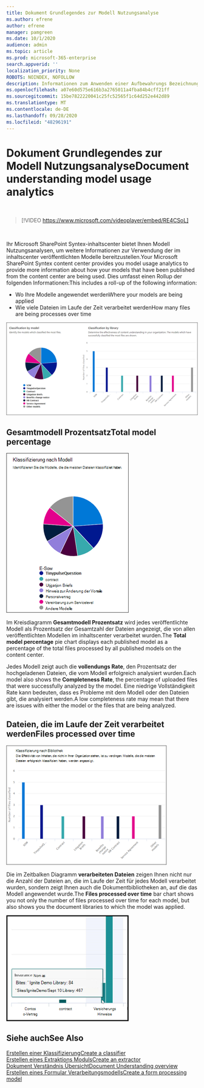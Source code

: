 ```yaml
---
title: Dokument Grundlegendes zur Modell Nutzungsanalyse
ms.author: efrene
author: efrene
manager: pamgreen
ms.date: 10/1/2020
audience: admin
ms.topic: article
ms.prod: microsoft-365-enterprise
search.appverid: ''
localization_priority: None
ROBOTS: NOINDEX, NOFOLLOW
description: Informationen zum Anwenden einer Aufbewahrungs Bezeichnung auf ein Dokument grundlegendes Modell
ms.openlocfilehash: a07e60d575e616b3a2765011a4fba84b4cff21ff
ms.sourcegitcommit: 15be7822220041c25fc52565f1c64d252e442d89
ms.translationtype: MT
ms.contentlocale: de-DE
ms.lasthandoff: 09/28/2020
ms.locfileid: "48296191"
---
```

# <a name="document-understanding-model-usage-analytics"></a><span data-ttu-id="1e7f8-103">Dokument Grundlegendes zur Modell Nutzungsanalyse</span><span class="sxs-lookup"><span data-stu-id="1e7f8-103">Document understanding model usage analytics</span></span>

</br>

> [!VIDEO https://www.microsoft.com/videoplayer/embed/RE4CSoL]

</br>

<span data-ttu-id="1e7f8-104">Ihr Microsoft SharePoint Syntex-inhaltscenter bietet Ihnen Modell Nutzungsanalysen, um weitere Informationen zur Verwendung der im inhaltscenter veröffentlichten Modelle bereitzustellen.</span><span class="sxs-lookup"><span data-stu-id="1e7f8-104">Your Microsoft SharePoint Syntex content center provides you model usage analytics to provide more information about how your models that have been published from the content center are being used.</span></span> <span data-ttu-id="1e7f8-105">Dies umfasst einen Rollup der folgenden Informationen:</span><span class="sxs-lookup"><span data-stu-id="1e7f8-105">This includes a roll-up of the following information:</span></span>

- <span data-ttu-id="1e7f8-106">Wo Ihre Modelle angewendet werden</span><span class="sxs-lookup"><span data-stu-id="1e7f8-106">Where your models are being applied</span></span>
- <span data-ttu-id="1e7f8-107">Wie viele Dateien im Laufe der Zeit verarbeitet werden</span><span class="sxs-lookup"><span data-stu-id="1e7f8-107">How many files are being processes over time</span></span>

 ![Modellanalyse](../media/content-understanding/model-analytics.png) </br>

## <a name="total-model-percentage"></a><span data-ttu-id="1e7f8-109">Gesamtmodell Prozentsatz</span><span class="sxs-lookup"><span data-stu-id="1e7f8-109">Total model percentage</span></span>

   ![Gesamtmodell Prozentsatz](../media/content-understanding/total-model-percentage.png) </br>

<span data-ttu-id="1e7f8-111">Im Kreisdiagramm **Gesamtmodell Prozentsatz** wird jedes veröffentlichte Modell als Prozentsatz der Gesamtzahl der Dateien angezeigt, die von allen veröffentlichten Modellen im inhaltscenter verarbeitet wurden.</span><span class="sxs-lookup"><span data-stu-id="1e7f8-111">The **Total model percentage** pie chart displays each published model as a percentage of the total files processed by all published models on the content center.</span></span>

<span data-ttu-id="1e7f8-112">Jedes Modell zeigt auch die **vollendungs Rate**, den Prozentsatz der hochgeladenen Dateien, die vom Modell erfolgreich analysiert wurden.</span><span class="sxs-lookup"><span data-stu-id="1e7f8-112">Each model also shows the **Completeness Rate**, the percentage of uploaded files that were successfully analyzed by the model.</span></span> <span data-ttu-id="1e7f8-113">Eine niedrige Vollständigkeit Rate kann bedeuten, dass es Probleme mit dem Modell oder den Dateien gibt, die analysiert werden.</span><span class="sxs-lookup"><span data-stu-id="1e7f8-113">A low completeness rate may mean that there are issues with either the model or the files that are being analyzed.</span></span>

## <a name="files-processed-over-time"></a><span data-ttu-id="1e7f8-114">Dateien, die im Laufe der Zeit verarbeitet werden</span><span class="sxs-lookup"><span data-stu-id="1e7f8-114">Files processed over time</span></span>

   ![Verarbeitete Dateien](../media/content-understanding/files-processed-over-time.png) </br>

<span data-ttu-id="1e7f8-116">Die im Zeitbalken Diagramm **verarbeiteten Dateien** zeigen Ihnen nicht nur die Anzahl der Dateien an, die im Laufe der Zeit für jedes Modell verarbeitet wurden, sondern zeigt Ihnen auch die Dokumentbibliotheken an, auf die das Modell angewendet wurde.</span><span class="sxs-lookup"><span data-stu-id="1e7f8-116">The **Files processed over time** bar chart shows you not only the number of files processed over time for each model, but also shows you the document libraries to which the model was applied.</span></span>

   ![Balkendiagramm](../media/content-understanding/bar-chart-models.png) </br>

## <a name="see-also"></a><span data-ttu-id="1e7f8-118">Siehe auch</span><span class="sxs-lookup"><span data-stu-id="1e7f8-118">See Also</span></span>
[<span data-ttu-id="1e7f8-119">Erstellen einer Klassifizierung</span><span class="sxs-lookup"><span data-stu-id="1e7f8-119">Create a classifier</span></span>](create-a-classifier.md)</br>
[<span data-ttu-id="1e7f8-120">Erstellen eines Extraktions Moduls</span><span class="sxs-lookup"><span data-stu-id="1e7f8-120">Create an extractor</span></span>](create-an-extractor.md)</br>
[<span data-ttu-id="1e7f8-121">Dokument Verständnis Übersicht</span><span class="sxs-lookup"><span data-stu-id="1e7f8-121">Document Understanding overview</span></span>](document-understanding-overview.md)</br>
[<span data-ttu-id="1e7f8-122">Erstellen eines Formular Verarbeitungsmodells</span><span class="sxs-lookup"><span data-stu-id="1e7f8-122">Create a form processing model</span></span>](create-a-form-processing-model.md)  
